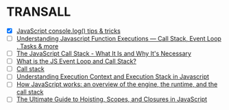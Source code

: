 # TRANSALL
- [x] [JavaScript console.log() tips & tricks](https://www.30secondsofcode.org/blog/s/console-log-cheatsheet)
- [ ] [Understanding Javascript Function Executions — Call Stack, Event Loop , Tasks & more](https://medium.com/@gaurav.pandvia/understanding-javascript-function-executions-tasks-event-loop-call-stack-more-part-1-5683dea1f5ec)
- [ ] [The JavaScript Call Stack - What It Is and Why It's Necessary](https://www.freecodecamp.org/news/understanding-the-javascript-call-stack-861e41ae61d4/)
- [ ] [What is the JS Event Loop and Call Stack?](https://gist.github.com/jesstelford/9a35d20a2aa044df8bf241e00d7bc2d0)
- [ ] [Call stack](https://developer.mozilla.org/en-US/docs/Glossary/Call_stack)
- [ ] [Understanding Execution Context and Execution Stack in Javascript](https://blog.bitsrc.io/understanding-execution-context-and-execution-stack-in-javascript-1c9ea8642dd0)
- [ ] [How JavaScript works: an overview of the engine, the runtime, and the call stack](https://blog.sessionstack.com/how-does-javascript-actually-work-part-1-b0bacc073cf)
- [ ] [The Ultimate Guide to Hoisting, Scopes, and Closures in JavaScript](https://ui.dev/ultimate-guide-to-execution-contexts-hoisting-scopes-and-closures-in-javascript/)